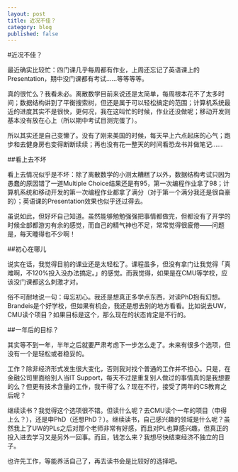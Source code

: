 ```yaml
---
layout: post
title: 近况不佳？
category: blog
published: false
---
```

#近况不佳？

最近确实比较忙：四门课几乎每周都有作业，上周还忘记了英语课上的Presentation，期中没门课都有考试……等等等等。

真的很忙么？我看未必。离散数学目前来说还是太简单，每周根本花不了太多时间；数据结构讲到了平衡搜索树，但还是属于可以轻松搞定的范围；计算机系统最近的进度其实不是很快，更何况，我在这叫忙的时候，作业还没做呢；移动开发则基本没有放在心上（所以期中考试目测完蛋了）。

所以其实还是自己变懒了。没有了刚来美国的时候，每天早上六点起床的心气；跑步和去健身房也变得断断续续；再也没有花一整天的时间看恐龙书并做笔记……

##看上去不坏

看上去情况似乎是不坏：除了离散数学的小测太糟糕了以外，数据结构考试只因为愚蠢的原因错了一道Multiple Choice结果还是有95，第一次编程作业拿了98；计算机系统和移动开发的第一次编程作业都拿了满分（对于第一个满分我还是很自豪的）；英语课的Presentation效果也似乎还过得去。

虽说如此，但好坏自己知道。虽然能够勉勉强强把事情都做完，但都没有了开学的时候全部都游刃有余的感觉，而自己的精气神也不足，常常觉得很疲倦——问题是，每天睡得也不少啊！

##初心在哪儿

说实在话，我觉得目前的课业还是太轻松了。课程虽多，但没有拿门让我觉得「真难啊，不120%投入没办法搞定。」的感觉。而我觉得，如果是在CMU等学校，应该没门课都这么刺激才对。

俗不可耐地说一句：毋忘初心。我还是想真正多学点东西，对读PhD抱有幻想。Brandeis是个好学校，但如果有机会，我还是想去别的地方看看。比如说去UW，CMU读个项目？如果目标是这个，那么现在的状态肯定是不行的。

##一年后的目标？

其实等不到一年，半年之后就要严肃考虑下一步怎么走了。未来有很多个选项，但没有一个是轻松或者稳妥的。

工作？除非经济形式发生很大变化，否则我对找个普通的工作并不担心。只是，在金融公司里面给别人当IT Support，每天不过是重复别人做过的事情真的是我想要的么？但更有技术含量的工作，我干得了么？现在不行，接受了两年的CS教育之后呢？

继续读书？我觉得这个选项很不错。但读什么呢？去CMU读个一年的项目（申得上么？），还是申PhD（还想PhD？）。继续读书，自己感兴趣的领域是什么呢？虽然我上了UW的PLs之后对那个老师非常有好感，而且对PL也算感兴趣，但真正的投入进去学习又是另外一回事。而且，钱怎么来？我想尽快结束经济不独立的日子。

也许先工作，等能养活自己了，再去读书会是比较好的选择吧。
